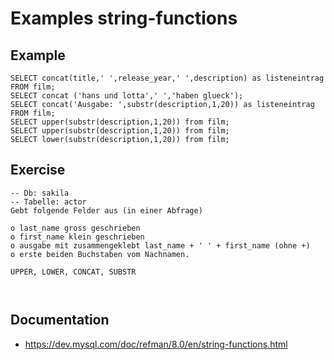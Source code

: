 # Examples string-functions 

## Example 

```
SELECT concat(title,' ',release_year,' ',description) as listeneintrag FROM film;
SELECT concat ('hans und lotta',' ','haben glueck');
SELECT concat('Ausgabe: ',substr(description,1,20)) as listeneintrag FROM film;
SELECT upper(substr(description,1,20)) from film;
SELECT upper(substr(description,1,20)) from film;
SELECT lower(substr(description,1,20)) from film; 

```

## Exercise 

```
-- Db: sakila
-- Tabelle: actor 
Gebt folgende Felder aus (in einer Abfrage) 

o last_name gross geschrieben 
o first_name klein geschrieben
o ausgabe mit zusammengeklebt last_name + ' ' + first_name (ohne +) 
o erste beiden Buchstaben vom Nachnamen. 

UPPER, LOWER, CONCAT, SUBSTR  



```

## Documentation 

  * https://dev.mysql.com/doc/refman/8.0/en/string-functions.html
